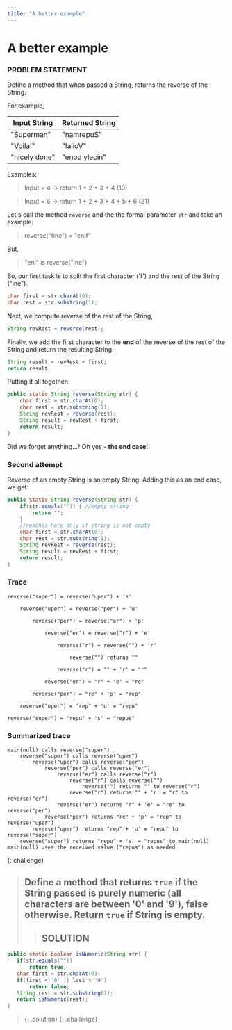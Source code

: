 ```yaml
---
title: "A better example"
---
```


# A better example

### PROBLEM STATEMENT

Define a method that when passed a String, returns the reverse of the String.

For example, 

| Input String  | Returned String |
|---------------|-----------------|
| "Superman"    | "namrepuS"      |
| "Voila!"      | "!alioV"        |
| "nicely done" | "enod ylecin"   |

Examples:

> Input = 4 -> return 1 + 2 + 3 + 4 (10)

> Input = 6 -> return 1 + 2 + 3 + 4 + 5 + 6 (21)

Let's call the method `reverse` and the the formal parameter `str` and take an example:

> reverse("fine") = "enif"

But,

> "eni" is reverse("ine")

So, our first task is to split the first character ('f') and the rest of the String ("ine").

```java
char first = str.charAt(0);
char rest = str.substring(1);
```

Next, we compute reverse of the rest of the String,

```java
String revRest = reverse(rest);
```

Finally, we add the first character to the **end** of the reverse of the rest of the String and return the resulting String.

```java
String result = revRest + first;
return result;
```

Putting it all together:

```java
public static String reverse(String str) {
	char first = str.charAt(0);
	char rest = str.substring(1);
	String revRest = reverse(rest);
	String result = revRest + first;
	return result;
}
```

Did we forget anything...? Oh yes - **the end case**!

### Second attempt

Reverse of an empty String is an empty String. Adding this as an end case, we get:

```java
public static String reverse(String str) {
	if(str.equals("")) { //empty string
		return "";
	}
	//reaches here only if string is not empty
	char first = str.charAt(0);
	char rest = str.substring(1);
	String revRest = reverse(rest);
	String result = revRest + first;
	return result;
}
```

### Trace

```
reverse("super") = reverse("uper") + 's'
```

```
	reverse("uper") = reverse("per") + 'u'
```

```
		reverse("per") = reverse("er") + 'p'
```

```
			reverse("er") = reverse("r") + 'e'
```

```
				reverse("r") = reverse("") + 'r'
```

```
					reverse("") returns ""
```

```
				reverse("r") = "" + 'r' = "r"
```

```
			reverse("er") = "r" + 'e' = "re"
```

```
		reverse("per") = "re" + 'p' = "rep"
```

```
	reverse("uper") = "rep" + 'u' = "repu"
```

```
reverse("super") = "repu" + 's' = "repus"
```

### Summarized trace

```
main(null) calls reverse("super")
	reverse("super") calls reverse("uper")
		reverse("uper") calls reverse("per")
			reverse("per") calls reverse("er")
				reverse("er") calls reverse("r")
					reverse("r") calls reverse("")
				 		reverse("") returns "" to reverse("r")
				 	reverse("r") returns "" + 'r' = "r" to reverse("er")
				reverse("er") returns "r" + 'e' = "re" to reverse("per")
			reverse("per") returns "re" + 'p' = "rep" to reverse("uper")
		reverse("uper") returns "rep" + 'u' = "repu" to reverse("super")
	reverse("super") returns "repu" + 's' = "repus" to main(null)
main(null) uses the received value ("repus") as needed
```				

{: challenge}
> ## Define a method that returns `true` if the String passed is purely numeric (all characters are between '0' and '9'), false otherwise. Return `true` if String is empty.
>> ## SOLUTION
 ```java
 public static boolean isNumeric(String str) {
 	if(str.equals(""))
 		return true;
 	char first = str.charAt(0);
 	if(first < '0' || last > '9') 
 		return false;
 	String rest = str.substring(1);
 	return isNumeric(rest);
 }
 ```
>{: .solution}
{: .challenge}